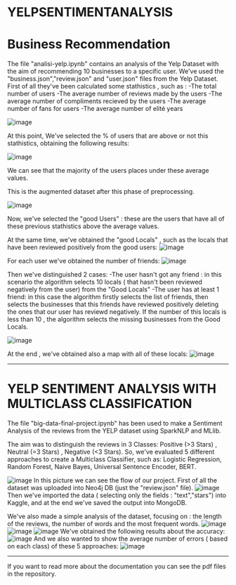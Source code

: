 # YELPSENTIMENTANALYSIS

# Business Recommendation

The file "analisi-yelp.ipynb" contains an analysis of the Yelp Dataset with the aim of recommending 10 businesses to a specific user.
We've used the "business.json","review.json" and "user.json" files from the Yelp Dataset.
First of all they've been calculated some stathistics , such as :
-The total number of users
-The average number of reviews made by the users
-The average number of compliments recieved by the users
-The average number of fans for users
-The average number of elité years


![image](https://user-images.githubusercontent.com/58850870/180992367-763e9237-90ca-4322-a42c-c46693f714d1.png)

At this point, We've selected the % of users that are above or not this stathistics, obtaining the following results:

![image](https://user-images.githubusercontent.com/58850870/180992679-644e15e0-2f86-4de7-a0ac-0f6226e88fd9.png)

We can see that the majority of the users places under these average values.

This is the augmented dataset after this phase of preprocessing.

![image](https://user-images.githubusercontent.com/58850870/180993430-5dc7d34b-6f1f-40b6-9aeb-229a0c3dfdb4.png)

Now, we've selected the "good Users" : these are the  users that have all of these previous stathistics above the average values.

At the same time, we've obtained the "good Locals" , such as the locals that have been reviewed positively from the good users:
![image](https://user-images.githubusercontent.com/58850870/181014000-18fd0f85-25b8-4a94-893f-776dad065858.png)

For each user we've obtained the number of friends:
![image](https://user-images.githubusercontent.com/58850870/181014106-9a90b942-2fda-4829-9d2a-98e94ae2247a.png)

Then we've distinguished 2 cases:
-The user hasn't got any friend : in this scenario the algorithm selects 10 locals ( that hasn't been reviewed negatively from the user) from the "Good Locals"
-The user has at least 1 friend: in this case the algorithm firstly selects the list of friends, then selects the businesses that this friends have reviewed positively
deleting the ones that our user has reviewd negatively. If the number of this locals is less than 10 , the algorithm selects the missing businesses from the Good Locals.

![image](https://user-images.githubusercontent.com/58850870/181015202-969e2d61-5340-4cdd-9b43-2dd02024d0f2.png)

At the end , we've obtained also a map with all of these locals:
![image](https://user-images.githubusercontent.com/58850870/181015352-c02e52a1-e507-4f67-b3d8-64fd0e93f386.png)

__________________________________________________________________________________________________________

# YELP SENTIMENT ANALYSIS WITH MULTICLASS CLASSIFICATION

The file "big-data-final-project.ipynb" has been used to make a Sentiment Analysis of the reviews from the YELP dataset using SparkNLP and MLlib.

The aim was to distinguish the reviews in 3 Classes: Positive (>3 Stars) , Neutral (=3 Stars) , Negative (<3 Stars). So, we've evaluated 5 different approaches to create a Multiclass Classifier, such as: Logistic Regression, Random Forest, Naive Bayes, Universal Sentence Encoder, BERT.

![image](https://user-images.githubusercontent.com/58850870/181016403-8586ff11-e87f-40fa-90c8-d98d378ca7a8.png)
In this picture we can see the flow of our project. First of all the dataset was uploaded into Neo4j DB (just the "review.json" file).
![image](https://user-images.githubusercontent.com/58850870/181016670-35f44a8f-e5ba-4326-9be1-b51fff81e022.png)
Then we've imported the data ( selecting only the fields : "text","stars") into Kaggle, and at the end we've saved the output into MongoDB.

We've also made a simple analysis of the dataset, focusing on : the length of the reviews, the number of words and the most frequent words.
![image](https://user-images.githubusercontent.com/58850870/181017414-adee8e67-9be4-4609-b831-0c0553f3987b.png)
![image](https://user-images.githubusercontent.com/58850870/181017468-704c1f49-642b-403b-8d02-98ca4d0ac051.png)
![image](https://user-images.githubusercontent.com/58850870/181017527-23c778e3-2399-4881-a954-de2e1e049264.png)
We've obtained the following results about the accuracy:
![image](https://user-images.githubusercontent.com/58850870/181017750-b77bc87d-e71e-4987-8a0c-d65a2dbd7ebd.png)
And we also wanted to show the average number of errors ( based on each class) of these 5 approaches:
![image](https://user-images.githubusercontent.com/58850870/181018043-b77ab869-605b-4c2c-96fe-a7ce6f258700.png)


_______________________________________________________________________________
If you want to read more about the documentation you can see the pdf files in the repository.
